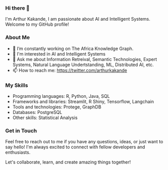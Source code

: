 ### Hi there 👋

<!--
**ArthurKakande/ArthurKakande** is a ✨ _special_ ✨ repository because its `README.md` (this file) appears on your GitHub profile.

Here are some ideas to get you started:

- 🔭 I’m currently working on ...
- 🌱 I’m currently learning ...
- 👯 I’m looking to collaborate on ...
- 🤔 I’m looking for help with ...
- 💬 Ask me about ...
- 📫 How to reach me: ...
- 😄 Pronouns: ...
- ⚡ Fun fact: ...
-->

I'm Arthur Kakande, I am passionate about AI and Intelligent Systems. Welcome to my GitHub profile!

### About Me

- 🔭 I’m constantly working on The Africa Knowledge Graph.
- 🌟 I'm interested in AI and Intelligent Systems
- 💬 Ask me about Information Retreival, Semantic Technologies, Expert Systems, Natural Language Undertstanding, ML, Distributed AI, etc.
- 📫 How to reach me: https://twitter.com/arthurkakande

### My Skills

- Programming languages: R, Python, Java, SQL
- Frameworks and libraries: Streamlit, R Shiny, Tensorflow, Langchain
- Tools and technologies: Protege, GraphDB
- Databases: PostgreSQL
- Other skills: Statistical Analysis

<!--
- 🌱 I’m currently [Your Current Focus/Interest]
- 💼 [Your Current Job/Occupation]

### My Projects

- [Project 1](link): Brief description of the project.
- [Project 2](link): Brief description of the project.
- [Project 3](link): Brief description of the project.

### Open Source Contributions

- [Contribution 1](link): Description of the contribution.
- [Contribution 2](link): Description of the contribution.
- [Contribution 3](link): Description of the contribution.

You can connect with me on [LinkedIn](your-linkedin-profile) and check out my personal website at [your-website.com](your-website-url).

-->

### Get in Touch

Feel free to reach out to me if you have any questions, ideas, or just want to say hello! I'm always excited to connect with fellow developers and enthusiasts.

Let's collaborate, learn, and create amazing things together!
